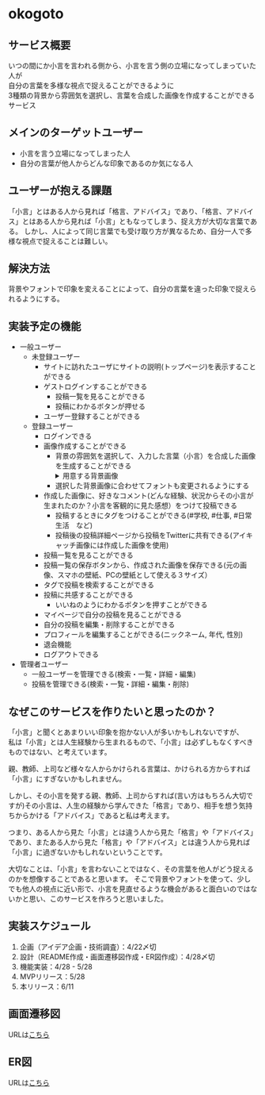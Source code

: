 # okogoto

## サービス概要
いつの間にか小言を言われる側から、小言を言う側の立場になってしまっていた人が  
自分の言葉を多様な視点で捉えることができるように  
3種類の背景から雰囲気を選択し、言葉を合成した画像を作成することができるサービス

## メインのターゲットユーザー
- 小言を言う立場になってしまった人
- 自分の言葉が他人からどんな印象であるのか気になる人

## ユーザーが抱える課題  
「小言」とはある人から見れば「格言、アドバイス」であり、「格言、アドバイス」とはある人から見れば「小言」ともなってしまう、捉え方が大切な言葉である。
しかし、人によって同じ言葉でも受け取り方が異なるため、自分一人で多様な視点で捉えることは難しい。

## 解決方法
背景やフォントで印象を変えることによって、自分の言葉を違った印象で捉えられるようにする。

## 実装予定の機能
- 一般ユーザー
  - 未登録ユーザー
    - サイトに訪れたユーザにサイトの説明(トップページ)を表示することができる
    - ゲストログインすることができる
      - 投稿一覧を見ることができる
      - 投稿にわかるボタンが押せる
    - ユーザー登録することができる
  - 登録ユーザー
    - ログインできる
    - 画像作成することができる
      - 背景の雰囲気を選択して、入力した言葉（小言）を合成した画像を生成することができる
        <details>
          <summary>用意する背景画像</summary>
          ・入力した言葉が格言のように見える雰囲気の画像<br>
          ・入力した言葉が親から言われる小言のように見える雰囲気の画像<br>
          ・入力した言葉が親友を想ってかける言葉のように見える雰囲気の画像
        </details>
      - 選択した背景画像に合わせてフォントも変更されるようにする
    - 作成した画像に、好きなコメント(どんな経験、状況からその小言が生まれたのか？小言を客観的に見た感想）をつけて投稿できる
      - 投稿するときにタグをつけることができる(#学校, #仕事, #日常生活　など)
      - 投稿後の投稿詳細ページから投稿をTwitterに共有できる(アイキャッチ画像には作成した画像を使用)
    - 投稿一覧を見ることができる
    - 投稿一覧の保存ボタンから、作成された画像を保存できる(元の画像、スマホの壁紙、PCの壁紙として使える３サイズ）
    - タグで投稿を検索することができる
    - 投稿に共感することができる
      - いいねのようにわかるボタンを押すことができる
    - マイページで自分の投稿を見ることができる
    - 自分の投稿を編集・削除することができる
    - プロフィールを編集することができる(ニックネーム, 年代, 性別)
    - 退会機能
    - ログアウトできる
- 管理者ユーザー
  - 一般ユーザーを管理できる(検索・一覧・詳細・編集)
  - 投稿を管理できる(検索・一覧・詳細・編集・削除)

## なぜこのサービスを作りたいと思ったのか？
「小言」と聞くとあまりいい印象を抱かない人が多いかもしれないですが、  
私は「小言」とは人生経験から生まれるもので、「小言」は必ずしもなくすべきものではない、と考えています。 

親、教師、上司など様々な人からかけられる言葉は、かけられる方からすれば「小言」にすぎないかもしれません。  

しかし、その小言を発する親、教師、上司からすれば(言い方はもちろん大切ですが)その小言は、人生の経験から学んできた「格言」であり、相手を想う気持ちからかける「アドバイス」であると私は考えます。 

つまり、ある人から見た「小言」とは違う人から見た「格言」や「アドバイス」であり、またある人から見た「格言」や「アドバイス」とは違う人から見れば「小言」に過ぎないかもしれないということです。

大切なことは、「小言」を言わないことではなく、その言葉を他人がどう捉えるのかを想像することであると思います。
そこで背景やフォントを使って、少しでも他人の視点に近い形で、小言を見直せるような機会があると面白いのではないかと思い、このサービスを作ろうと思いました。

## 実装スケジュール
1. 企画（アイデア企画・技術調査）：4/22〆切
2. 設計（README作成・画面遷移図作成・ER図作成）：4/28〆切
3. 機能実装：4/28 - 5/28
4. MVPリリース：5/28
5. 本リリース：6/11

## 画面遷移図
URLは[こちら](https://www.figma.com/file/ZAzFVnnQfExiEaMmkomisv/okogoto?node-id=0%3A1&t=9IdkUgk58acLBDmW-1)

## ER図
URLは[こちら](https://viewer.diagrams.net/?tags=%7B%7D&highlight=0000ff&edit=_blank&layers=1&nav=1&title=okogoto.drawio#R7Z1bj9o4FMc%2FzUjdh65IQiA8LvQmdWa3mnbVdl%2BQh5iQnSSOHDNAP%2F06YCeAuTiz5GpLlUocxwGfv%2F3zsY89d9YkXH%2FEIF48IBcGd2bPXd9Z7%2B5M0%2Bj1%2BvS%2FNGWzSxk45i7Bw77LMuUJX%2F1fkD%2FJUpe%2BC5ODjAShgPjxYeIMRRGckYM0gDFaHWabo%2BDwrTHwoJDwdQYCMfW775IFSzUGo%2FzGJ%2Bh7C%2FZqxxzuboSAZ2a%2FJFkAF632kqz3d9YEI0R2n8L1BAZp5fF62T334czd7IthGBGZB%2Fp%2FP0c%2F%2Fvnz5enL26f72eefnx6%2BfH9rGA77dmTDfzJ0aQ2wS4TJAnkoAsH7PHWM0TJyYVpuj17lee4RimmiQRP%2FhYRsmDnBkiCatCBhwO7CtU9%2BpI%2F%2FbrOrn6yw9PO79f7Fhl9EBG9%2B7F%2F8zEtIL%2FPHtlf8uYRg9AwnKECYprhwDpYB2eZy%2F0gFQhPfP%2F6CGH1DDyDa7O588IMgex5gkucMQeT%2BFUF%2BYy%2BjaBBmowQt8QxesgITNsAeJJfy9Zi1UhPtvYIZ%2FCNEIaQ%2FnWbAMADEfzkUMWBtwcvy5XKhH5hiiqhnV%2B4LCJbsTcsE4kRQFJV%2BnH4k4CnIao6Jw0qrjrZeAvwIYqaPGQoCECf%2BNvsuZeEH7j3YoCXhBfGr8dxfQ%2Fdx19SNrTxX97SwhNllTgvnek5vg8D3Ivp5Ru2UvnGMYUK%2Fyz1ICMuxp9SzRn2BmMD1RSOwuwPWAbAesD9k16u8P7F4J7HY60qyjDe3mynY7bLJHlPtjxcI%2B79SQx20DGbG7fXKDwMQ0f4QuEdJY%2BTy9jinLYa3xghtW9KhudNMLkbxN94c0oQY%2BRHZ1oM9pv9ozUzSpm%2FT7zqh10Z%2BTf%2Bl2TGZoIi2fSqrtAxIrbuCqYXHZNtJpYUGcM7Lx6ze089PiBAUnhXAxaZwXRVMBpakCuyyRGAJIvjy%2BawM6O8nPggeKWJB5AU7o22JC3KjnbDsybrO6ve44o9bKqLVOQ%2B2He%2FCd11IW%2B14tfAJ%2FBqDbYe6ooOOa%2B31Ygu4bq59%2BxQ0Dyssr7TCpYGA9lARILT9UOImgs2z7%2Fl6GfQFGdDs9cqAd9C7vOOEGtuPvPvdk4MjndgN0cn6bLM2RzfVjVRxFQjH1hCRgsjpoeFtIOJIQsQqCyIDeRFU03dA1%2BfllUsQW9pWV%2Fr8S7YpTpDj0iroCIaCBiIQwje02dBe%2B7ems6QJCinIjtcrRqq4CiTjaHbUzg7DqBseI2Xh4Ugbq%2Bvw4CLcEwHw4BvaZqAHscL0kJeIcvQwxHlHjY%2FK8dGvGx9GgWnMjvHDkDdX5wEizmN6MHIh1gwpIhP1ICJOfGqIVA4R2bWw8iBSYBqzMRCRNUdf2h6dp4Q4UYlR0G4%2F4%2FYqUA4Cluh9aghUDQGzVzcErAIOZdsgkElcQ8ASHUYYAj9o81LF7VWgHgS0J9AACMjGQ5UHgQ57Apb2BLKqED2BGd7EBLrTGCTJCmFXBR5op%2BB83YgBDZoHlfNgUDsPCgQptI4HQ2l7dJ4HYhRCQl%2BrAgPkRaAcA%2Fp6ibkBDBjVzYC%2BOGPQGQb09RpyVhXiGjKGCSSZRzAl6BlGCjChgCjUY4Le8VA%2FE7L%2Bvz4mtHHPg2zz17sasqoQZwFOMWEK17FPb0wBeePSL0T8EHYaEHpXw%2Fm6KRDQrgFRFiDsugHBv0AnATGStkfXAWGLUwRHgNguLk8TWqPK0EFeHsrRwRadTE2HyulQ%2B45pu0C0QdvokElc08EWJwvAbAaTZDqj7yTUeZge0SJu%2B76324tEOUYMtQdRPyP6tW%2BMdjrsQQy1B5GZWfQgZhiCNBRJEX%2BhgBiUY4Gj%2FYUGsKD2Xc5Oh%2F0FR%2FsLWVWI%2FsIydlViQQExKMcCw2zfMc3GXaFjmht0HLPNVnivn8fMN9g35DxmW1yajlFC9IHMh%2F1Gn%2FtXDPL2iZgCwznR8s1%2BWZS3dcy53GCvyPl7A2lhnD%2BT%2BaQOypscFmPOFTqU2dZR6VlViBOB%2BljmVynl%2FFjRsG%2BqHKniKpDOoEB8mtIoKTBvUBwlJ7YvVYuSgTii%2BFA3Sio7H20gb6%2Buk2QgDikI8KbNp0kj1KEcPYb6MIQG0OPExqdq6TEUpyNrp8f%2B8LJXagcx1MclZFUhjibTv%2FHVAn40Ui7K8YSPgzVP6uSJITvDWZ470sYj1m403OxJm6vrNBmYggqekYcImvphGv7Y4g22lWtFPZTogJgmoOTE%2FqqKUdLGiJgbdQ86YCarCtFDnaEwpPWnKVJAJspRZKgdkiZQ5MQ%2BrIpnuNrokEjaY6g9jqwqRI9DtRh77VKcrRtHh101AAbmiQ1X1cLA6fBZn46OqsqqQoyqUi3IXgdOna0bwxwKltdB9mUF2Y9YxqtB9jxaoyEx9iPRbyDAKxZib%2FbuOh5iP%2BQLTjwcTtbfc8pC%2FEh0BPRQ739G2I%2FkdZH9raeaR3ojcRFBoQj7rBHoseBIXEVoV0xLuRH2BZSi3EBxpA8CvvmsQXGU1L4OOWrjQcA36h30OcFZVYhTiHFAq1evQhYQiXIIMXri8CPwn6Heqn2kCJPVE9%2BhKztVnEU83v4vhvc0%2Fm%2FuSebtoT2btY2eOABQyJfM24EeBBg9cRSgvcnXaUXBsUCB1UelgVLAn3wFUGrfsm30xPXJ2nfdVeZT5s1A88Tgw9z2bbtrhkDUg4ghrktqiFQPkdp3bhuGKQhBIYgY8lMM3YeIuNaZHgeoNkQKCEQ9iJiWoIwKI6D4571YpusRUNlF6yKguIGvRkDx8wVKj4Cilxghsi8q2s4WD8iFaY7%2FAA%3D%3D)
